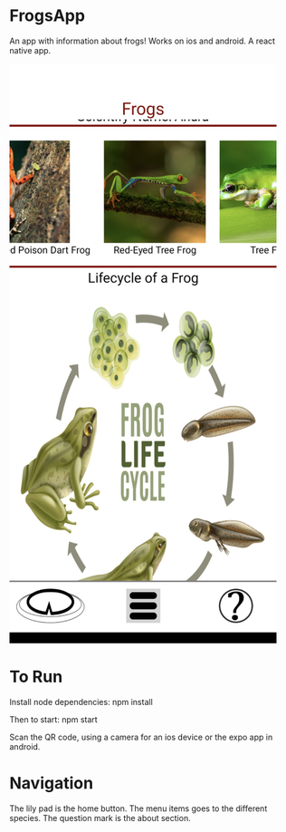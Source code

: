 # FrogsApp
An app with information about frogs! Works on ios and android. A react native app.

<img src='https://github.com/LuciaWyn/FrogsApp/blob/main/Screenshot_20220716-122950.png' />

# To Run

Install node dependencies:
npm install

Then to start:
npm start

Scan the QR code, using a camera for an ios device or the expo app in android.

# Navigation

The lily pad is the home button.
The menu items goes to the different species.
The question mark is the about section.
